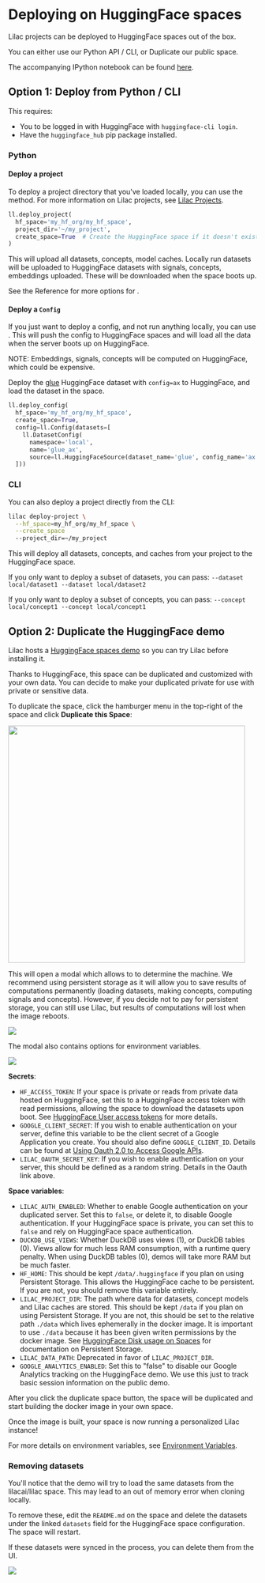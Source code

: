 # Deploying on HuggingFace spaces

Lilac projects can be deployed to HuggingFace spaces out of the box.

You can either use our Python API / CLI, or Duplicate our public space.

The accompanying IPython notebook can be found
[here](https://github.com/lilacai/lilac/blob/main/notebooks/MigrateEmbedding.ipynb).

## Option 1: Deploy from Python / CLI

This requires:

- You to be logged in with HuggingFace with `huggingface-cli login`.
- Have the `huggingface_hub` pip package installed.

### Python

#### Deploy a project

To deploy a project directory that you've loaded locally, you can use the [](#lilac.deploy_project)
method. For more information on Lilac projects, see [Lilac Projects](../projects/projects.md).

```python
ll.deploy_project(
  hf_space='my_hf_org/my_hf_space',
  project_dir='~/my_project',
  create_space=True  # Create the HuggingFace space if it doesn't exist.
)
```

This will upload all datasets, concepts, model caches. Locally run datasets will be uploaded to
HuggingFace datasets with signals, concepts, embeddings uploaded. These will be downloaded when the
space boots up.

See the Reference for more options for [](#deploy_project).

#### Deploy a `Config`

If you just want to deploy a config, and not run anything locally, you can use [](#deploy_config).
This will push the config to HuggingFace spaces and will load all the data when the server boots up
on HuggingFace.

NOTE: Embeddings, signals, concepts will be computed on HuggingFace, which could be expensive.

Deploy the [glue](https://huggingface.co/datasets/glue) HuggingFace dataset with `config=ax` to
HuggingFace, and load the dataset in the space.

```python
ll.deploy_config(
  hf_space='my_hf_org/my_hf_space',
  create_space=True,
  config=ll.Config(datasets=[
    ll.DatasetConfig(
      namespace='local',
      name='glue_ax',
      source=ll.HuggingFaceSource(dataset_name='glue', config_name='ax'))
  ]))
```

### CLI

You can also deploy a project directly from the CLI:

```sh
lilac deploy-project \
  --hf_space=my_hf_org/my_hf_space \
  --create_space
  --project_dir=~/my_project
```

This will deploy all datasets, concepts, and caches from your project to the HuggingFace space.

If you only want to deploy a subset of datasets, you can pass:
`--dataset local/dataset1 --dataset local/dataset2`

If you only want to deploy a subset of concepts, you can pass:
`--concept local/concept1 --concept local/concept1`

## Option 2: Duplicate the HuggingFace demo

Lilac hosts a [HuggingFace spaces demo](https://lilacai-lilac.hf.space/) so you can try Lilac before
installing it.

Thanks to HuggingFace, this space can be duplicated and customized with your own data. You can
decide to make your duplicated private for use with private or sensitive data.

To duplicate the space, click the hamburger menu in the top-right of the space and click **Duplicate
this Space**:

<img width=480 src="../_static/huggingface/huggingface_duplicate_space.png"></img>

This will open a modal which allows to to determine the machine. We recommend using persistent
storage as it will allow you to save results of computations permanently (loading datasets, making
concepts, computing signals and concepts). However, if you decide not to pay for persistent storage,
you can still use Lilac, but results of computations will lost when the image reboots.

<img src="../_static/huggingface/huggingface_duplicate_space_machine.png"></img>

The modal also contains options for environment variables.

<img src="../_static/huggingface/huggingface_duplicate_space_variables.png"></img>

**Secrets**:

- `HF_ACCESS_TOKEN`: If your space is private or reads from private data hosted on HuggingFace, set
  this to a HuggingFace access token with read permissions, allowing the space to download the
  datasets upon boot. See
  [HuggingFace User access tokens](https://huggingface.co/docs/hub/security-tokens) for more
  details.
- `GOOGLE_CLIENT_SECRET`: If you wish to enable authentication on your server, define this variable
  to be the client secret of a Google Application you create. You should also define
  `GOOGLE_CLIENT_ID`. Details can be found at
  [Using Oauth 2.0 to Access Google APIs](https://developers.google.com/identity/protocols/oauth2).
- `LILAC_OAUTH_SECRET_KEY`: If you wish to enable authentication on your server, this should be
  defined as a random string. Details in the Oauth link above.

**Space variables**:

- `LILAC_AUTH_ENABLED`: Whether to enable Google authentication on your duplicated server. Set this
  to `false`, or delete it, to disable Google authentication. If your HuggingFace space is private,
  you can set this to `false` and rely on HuggingFace space authentication.
- `DUCKDB_USE_VIEWS`: Whether DuckDB uses views (1), or DuckDB tables (0). Views allow for much less
  RAM consumption, with a runtime query penalty. When using DuckDB tables (0), demos will take more
  RAM but be much faster.
- `HF_HOME`: This should be kept `/data/.huggingface` if you plan on using Persistent Storage. This
  allows the HuggingFace cache to be persistent. If you are not, you should remove this variable
  entirely.
- `LILAC_PROJECT_DIR`: The path where data for datasets, concept models and Lilac caches are stored.
  This should be kept `/data` if you plan on using Persistent Storage. If you are not, this should
  be set to the relative path `./data` which lives ephemerally in the docker image. It is important
  to use `./data` because it has been given writen permissions by the docker image. See
  [HuggingFace Disk usage on Spaces](https://huggingface.co/docs/hub/spaces-storage) for
  documentation on Persistent Storage.
- `LILAC_DATA_PATH`: Deprecated in favor of `LILAC_PROJECT_DIR`.
- `GOOGLE_ANALYTICS_ENABLED`: Set this to "false" to disable our Google Analytics tracking on the
  HuggingFace demo. We use this just to track basic session information on the public demo.

After you click the duplicate space button, the space will be duplicated and start building the
docker image in your own space.

Once the image is built, your space is now running a personalized Lilac instance!

For more details on environment variables, see [Environment Variables](../environment/variables.md).

### Removing datasets

You'll notice that the demo will try to load the same datasets from the lilacai/lilac space. This
may lead to an out of memory error when cloning locally.

To remove these, edit the `README.md` on the space and delete the datasets under the linked
`datasets` field for the HuggingFace space configuration. The space will restart.

If these datasets were synced in the process, you can delete them from the UI.

<img src="../_static/huggingface/huggingface_space_readme_datasets.png"></img>
